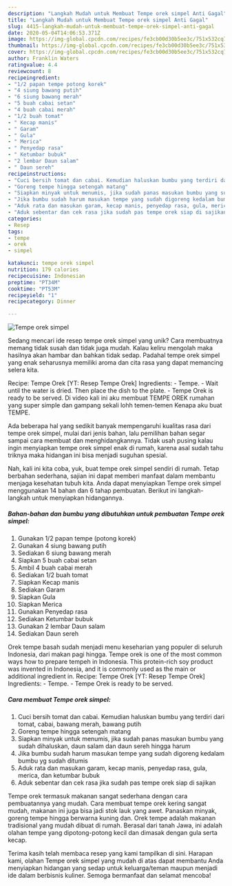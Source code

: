 ```yaml
---
description: "Langkah Mudah untuk Membuat Tempe orek simpel Anti Gagal"
title: "Langkah Mudah untuk Membuat Tempe orek simpel Anti Gagal"
slug: 4415-langkah-mudah-untuk-membuat-tempe-orek-simpel-anti-gagal
date: 2020-05-04T14:06:53.371Z
image: https://img-global.cpcdn.com/recipes/fe3cb00d30b5ee3c/751x532cq70/tempe-orek-simpel-foto-resep-utama.jpg
thumbnail: https://img-global.cpcdn.com/recipes/fe3cb00d30b5ee3c/751x532cq70/tempe-orek-simpel-foto-resep-utama.jpg
cover: https://img-global.cpcdn.com/recipes/fe3cb00d30b5ee3c/751x532cq70/tempe-orek-simpel-foto-resep-utama.jpg
author: Franklin Waters
ratingvalue: 4.4
reviewcount: 8
recipeingredient:
- "1/2 papan tempe potong korek"
- "4 siung bawang putih"
- "6 siung bawang merah"
- "5 buah cabai setan"
- "4 buah cabai merah"
- "1/2 buah tomat"
- " Kecap manis"
- " Garam"
- " Gula"
- " Merica"
- " Penyedap rasa"
- " Ketumbar bubuk"
- "2 lembar Daun salam"
- " Daun sereh"
recipeinstructions:
- "Cuci bersih tomat dan cabai. Kemudian haluskan bumbu yang terdiri dari tomat, cabai, bawang merah, bawang putih"
- "Goreng tempe hingga setengah matang"
- "Siapkan minyak untuk menumis, jika sudah panas masukan bumbu yang sudah dihaluskan, daun salam dan daun sereh hingga harum"
- "Jika bumbu sudah harum masukan tempe yang sudah digoreng kedalam bumbu yg sudah ditumis"
- "Aduk rata dan masukan garam, kecap manis, penyedap rasa, gula, merica, dan ketumbar bubuk"
- "Aduk sebentar dan cek rasa jika sudah pas tempe orek siap di sajikan"
categories:
- Resep
tags:
- tempe
- orek
- simpel

katakunci: tempe orek simpel 
nutrition: 179 calories
recipecuisine: Indonesian
preptime: "PT34M"
cooktime: "PT53M"
recipeyield: "1"
recipecategory: Dinner

---
```



![Tempe orek simpel](https://img-global.cpcdn.com/recipes/fe3cb00d30b5ee3c/751x532cq70/tempe-orek-simpel-foto-resep-utama.jpg)

Sedang mencari ide resep tempe orek simpel yang unik? Cara membuatnya memang tidak susah dan tidak juga mudah. Kalau keliru mengolah maka hasilnya akan hambar dan bahkan tidak sedap. Padahal tempe orek simpel yang enak seharusnya memiliki aroma dan cita rasa yang dapat memancing selera kita.

Recipe: Tempe Orek [YT: Resep Tempe Orek] Ingredients: - Tempe. - Wait until the water is dried. Then place the dish to the plate. - Tempe Orek is ready to be served. Di video kali ini aku membuat TEMPE OREK rumahan yang super simple dan gampang sekali lohh temen-temen Kenapa aku buat TEMPE.

Ada beberapa hal yang sedikit banyak mempengaruhi kualitas rasa dari tempe orek simpel, mulai dari jenis bahan, lalu pemilihan bahan segar sampai cara membuat dan menghidangkannya. Tidak usah pusing kalau ingin menyiapkan tempe orek simpel enak di rumah, karena asal sudah tahu triknya maka hidangan ini bisa menjadi suguhan spesial.


Nah, kali ini kita coba, yuk, buat tempe orek simpel sendiri di rumah. Tetap berbahan sederhana, sajian ini dapat memberi manfaat dalam membantu menjaga kesehatan tubuh kita. Anda dapat menyiapkan Tempe orek simpel menggunakan 14 bahan dan 6 tahap pembuatan. Berikut ini langkah-langkah untuk menyiapkan hidangannya.

<!--inarticleads1-->

##### Bahan-bahan dan bumbu yang dibutuhkan untuk pembuatan Tempe orek simpel:

1. Gunakan 1/2 papan tempe (potong korek)
1. Gunakan 4 siung bawang putih
1. Sediakan 6 siung bawang merah
1. Siapkan 5 buah cabai setan
1. Ambil 4 buah cabai merah
1. Sediakan 1/2 buah tomat
1. Siapkan  Kecap manis
1. Sediakan  Garam
1. Siapkan  Gula
1. Siapkan  Merica
1. Gunakan  Penyedap rasa
1. Sediakan  Ketumbar bubuk
1. Gunakan 2 lembar Daun salam
1. Sediakan  Daun sereh


Orek tempe basah sudah menjadi menu keseharian yang populer di seluruh Indonesia, dari makan pagi hingga. Tempe orek is one of the most common ways how to prepare tempeh in Indonesia. This protein-rich soy product was invented in Indonesia, and it is commonly used as the main or additional ingredient in. Recipe: Tempe Orek [YT: Resep Tempe Orek] Ingredients: - Tempe. - Tempe Orek is ready to be served. 

<!--inarticleads2-->

##### Cara membuat Tempe orek simpel:

1. Cuci bersih tomat dan cabai. Kemudian haluskan bumbu yang terdiri dari tomat, cabai, bawang merah, bawang putih
1. Goreng tempe hingga setengah matang
1. Siapkan minyak untuk menumis, jika sudah panas masukan bumbu yang sudah dihaluskan, daun salam dan daun sereh hingga harum
1. Jika bumbu sudah harum masukan tempe yang sudah digoreng kedalam bumbu yg sudah ditumis
1. Aduk rata dan masukan garam, kecap manis, penyedap rasa, gula, merica, dan ketumbar bubuk
1. Aduk sebentar dan cek rasa jika sudah pas tempe orek siap di sajikan


Tempe orek termasuk makanan sangat sederhana dengan cara pembuatannya yang mudah. Cara membuat tempe orek kering sangat mudah, makanan ini juga bisa jadi stok lauk yang awet. Panaskan minyak, goreng tempe hingga berwarna kuning dan. Orek tempe adalah makanan tradisional yang mudah dibuat di rumah. Berasal dari tanah Jawa, ini adalah olahan tempe yang dipotong-potong kecil dan dimasak dengan gula serta kecap. 

Terima kasih telah membaca resep yang kami tampilkan di sini. Harapan kami, olahan Tempe orek simpel yang mudah di atas dapat membantu Anda menyiapkan hidangan yang sedap untuk keluarga/teman maupun menjadi ide dalam berbisnis kuliner. Semoga bermanfaat dan selamat mencoba!
